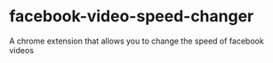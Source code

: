 # facebook-video-speed-changer
A chrome extension that allows you to change the speed of facebook videos
